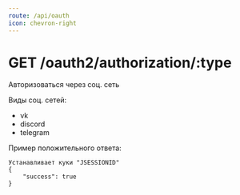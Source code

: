 ```yaml
---
route: /api/oauth
icon: chevron-right
---
```


# GET /oauth2/authorization/:type
Авторизоваться через соц. сеть

Виды соц. сетей:
- vk
- discord
- telegram

Пример положительного ответа:
```
Устанавливает куки "JSESSIONID"
{
    "success": true
}
```
